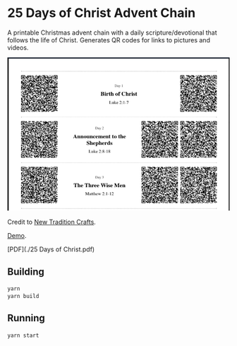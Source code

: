 # 25 Days of Christ Advent Chain

A printable Christmas advent chain with a daily scripture/devotional that follows the life of Christ.
Generates QR codes for links to pictures and videos.

![Example of print out](./src/assets/example.png)

Credit to [New Tradition Crafts](https://newtraditioncrafts.com/pages/the-twenty-five-days).

[Demo](https://dougludlow.github.io/25-days-of-christ/).

[PDF](./25 Days of Christ.pdf)

## Building

```bash
yarn
yarn build
```

## Running 

```bash
yarn start
```
